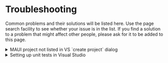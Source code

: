 # Troubleshooting

Common problems and their solutions will be listed here. Use the page search facility to
see whether your issue is in the list. If you find a solution to a problem that might affect
other people, please ask for it to be added to this page.

<details>
<summary>MAUI project not listed in VS `create project` dialog</summary>

This [SO post](https://stackoverflow.com/questions/70507822/cant-find-net-maui-in-the-list-of-vs) 
provides a solution.

If the `dotnet` command is not recognised by your operating system, the containing directory is
not in your system path. To work around this, find out which directory `dotnet` is in, `cd` to
that directory and run the command from there.

If the .NET MAUI is already installed using Visual Studio Installer, uninstall it together with .NET and 
follow these steps:

1. Delete all files and folders in `C:/Program Files (x86)/dotnet`
2. Run the command `dotnet new install Microsoft.Maui.Templates`
3. Install .NET MAUI and .NET again using Visual Studio Installer

</details>

<details>
<summary>Setting up unit tests in Visual Studio</summary>

This is not as simple as it first appears because there are several unit test frameworks 
available with different dependencies. .NET MAUI requires the .NET 7.0 build framework and
so we need a test framework that is compatible. These notes explain how to install the 
[xUnit](https://xunit.net/) framework and use it to create a test.

### Create the test project

Open the project you wish to test in Visual Studio. In the Solution Explorer, right-click
on the solution (topmost) element and select _**Add/New Project...**_ from the context menu.

Type `xunit` into the search box and select the xUnit Test Project for C# as shown below.

![Adding an xUnit test project](../images/xunit_project.png)

Give the project an appropriate name and select the .NET 7.0 build framework before clicking
the *Create* button. As soon as the new project appears, you can right-click it and select
_**Run Tests**_ from the context menu. An empty test has been created by default which 
should pass.

### Link the app and test projects

The next step is to add the main project as a dependency. Right-click the *Dependencies*
folder and select _**Add Project Reference...**_. When the dialog appears, click the
checkbox next to the name of your original project and click *OK*.

### Update the app project's `.csproj` file

In the app project's `.csproj` file, you should see lines similar to the snippet below

```xml
<ProprtyGroup>
    <TargetFrameworks Condition="$([MSBUILD]::IsOSPlatform('windows'))">$(TargetFrameworks);net7.0-windows10.0.19041.0</TargetFrameworks>
    <OutputType>Exe</OutputType>
```

Your copy of the file may have an additional line immediately after the `<PropertyGroup>` 
element. If so, add `net7.0` to the list of target frameworks. Otherwise, add the line as 
shown below.

Your copy may have some comment lines before the `<OutputType>` element - just ignore these.

```xml
<ProprtyGroup>
    <TargetFrameworks>net7.0</TargetFrameworks>
    <TargetFrameworks Condition="$([MSBUILD]::IsOSPlatform('windows'))">$(TargetFrameworks);net7.0-windows10.0.19041.0</TargetFrameworks>
    <OutputType>Exe</OutputType>
```

There is one more change to this file, and that is to modify the output type. Currently,
the project is configured to generate a `.exe` file, but the test requires a `.dll`. Because
`.dll` is rhe default, we can create that output type when running a test and a `.exe` 
otherwise by adding a condition to the `<OutputType>` element as shown below.

```xml
<ProprtyGroup>
    <TargetFrameworks>net7.0</TargetFrameworks>
    <TargetFrameworks Condition="$([MSBUILD]::IsOSPlatform('windows'))">$(TargetFrameworks);net7.0-windows10.0.19041.0</TargetFrameworks>
    <OutputType Condition="'$(TargetFramework)' != 'net7.0'">Exe</OutputType>
```

Finally, add an additional line after the `<OutputType>` element as shown below. The rest
of the file remains the same.

```xml
<ProprtyGroup>
    <TargetFrameworks>net7.0</TargetFrameworks>
    <TargetFrameworks Condition="$([MSBUILD]::IsOSPlatform('windows'))">$(TargetFrameworks);net7.0-windows10.0.19041.0</TargetFrameworks>
    <OutputType Condition="'$(TargetFramework)' != 'net7.0'">Exe</OutputType>
    <UseMaui>true</UseMaui>
```

### Add required dependencies to the app project

xUnit needs additional reqources to be able to access the MAUI elements. Right-click the
app project's *Dependencies* folder in the solution explorer and select _**Manage NuGet
Packages...**_. Use the search field to locate and add the following two packages:

> * **Microsoft.Maui.Dependencies**
> * **Microsoft.Maui.Extensions**

You will need to reload the project for the changes to take effect (restarting Visual
Studio will do this). Afterwards, you should be able to reference code from the app
project in your unit tests.

</details>
